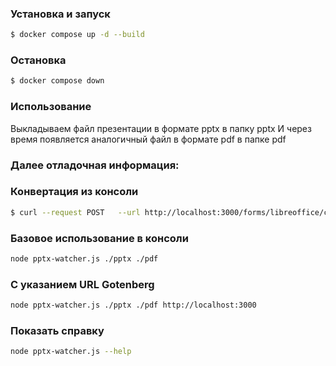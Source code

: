 ### Установка и запуск
```bash
$ docker compose up -d --build
```

### Остановка
```bash
$ docker compose down
```


### Использование

Выкладываем файл презентации в формате pptx в папку pptx
И через время появляется аналогичный файл в формате pdf в папке pdf

### Далее отладочная информация:

### Конвертация из консоли
```bash
$ curl --request POST   --url http://localhost:3000/forms/libreoffice/convert   --form 'files=@"./presentation.pptx"'   --output result.pdf
```

### Базовое использование в консоли
```bash
node pptx-watcher.js ./pptx ./pdf
```

### С указанием URL Gotenberg
```bash
node pptx-watcher.js ./pptx ./pdf http://localhost:3000
```

### Показать справку
```bash
node pptx-watcher.js --help
```
